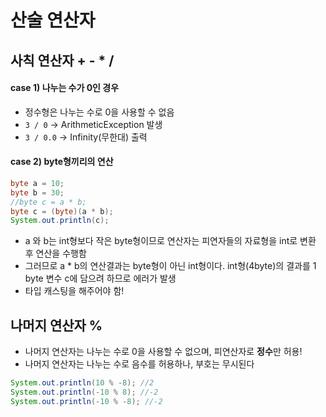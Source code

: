 # 산술 연산자

## 사칙 연산자 + - * /

#### case 1) 나누는 수가 0인 경우
* 정수형은 나누는 수로 0을 사용할 수 없음
* ```3 / 0``` → ArithmeticException 발생
* ```3 / 0.0``` → Infinity(무한대) 출력

#### case 2) byte형끼리의 연산

``` java
byte a = 10;
byte b = 30;
//byte c = a * b;
byte c = (byte)(a * b);
System.out.println(c);
```
* a 와 b는 int형보다 작은 byte형이므로 연산자는 피연자들의 자료형을 int로 변환 후 연산을 수행함
* 그러므로 a * b의 연산결과는 byte형이 아닌 int형이다. int형(4byte)의 결과를 1 byte 변수 c에 담으려 하므로 에러가 발생
* 타입 캐스팅을 해주어야 함!

## 나머지 연산자 %

* 나머지 연산자는 나누는 수로 0을 사용할 수 없으며, 피연산자로 **정수**만 허용!
* 나머지 연산자는 나누는 수로 음수를 허용하나, 부호는 무시된다

```java
System.out.println(10 % -8); //2
System.out.println(-10 % 8); //-2
System.out.println(-10 % -8); //-2
```
